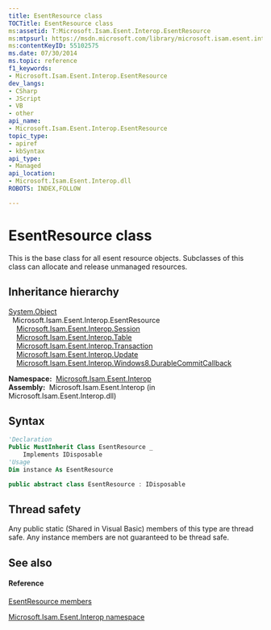 ```yaml
---
title: EsentResource class
TOCTitle: EsentResource class
ms:assetid: T:Microsoft.Isam.Esent.Interop.EsentResource
ms:mtpsurl: https://msdn.microsoft.com/library/microsoft.isam.esent.interop.esentresource(v=EXCHG.10)
ms:contentKeyID: 55102575
ms.date: 07/30/2014
ms.topic: reference
f1_keywords:
- Microsoft.Isam.Esent.Interop.EsentResource
dev_langs:
- CSharp
- JScript
- VB
- other
api_name: 
- Microsoft.Isam.Esent.Interop.EsentResource
topic_type: 
- apiref
- kbSyntax
api_type: 
- Managed
api_location: 
- Microsoft.Isam.Esent.Interop.dll
ROBOTS: INDEX,FOLLOW

---
```


# EsentResource class

This is the base class for all esent resource objects. Subclasses of this class can allocate and release unmanaged resources.

## Inheritance hierarchy

[System.Object](/dotnet/api/system.object)  
  Microsoft.Isam.Esent.Interop.EsentResource  
    [Microsoft.Isam.Esent.Interop.Session](./session-class.md)  
    [Microsoft.Isam.Esent.Interop.Table](./table-class.md)  
    [Microsoft.Isam.Esent.Interop.Transaction](./transaction-class.md)  
    [Microsoft.Isam.Esent.Interop.Update](./update-class.md)  
    [Microsoft.Isam.Esent.Interop.Windows8.DurableCommitCallback](./durablecommitcallback-class.md)  

**Namespace:**  [Microsoft.Isam.Esent.Interop](./microsoft.isam.esent.interop-namespace.md)  
**Assembly:**  Microsoft.Isam.Esent.Interop (in Microsoft.Isam.Esent.Interop.dll)

## Syntax

``` vb
'Declaration
Public MustInherit Class EsentResource _
    Implements IDisposable
'Usage
Dim instance As EsentResource
```

``` csharp
public abstract class EsentResource : IDisposable
```

## Thread safety

Any public static (Shared in Visual Basic) members of this type are thread safe. Any instance members are not guaranteed to be thread safe.

## See also

#### Reference

[EsentResource members](./esentresource-members.md)

[Microsoft.Isam.Esent.Interop namespace](./microsoft.isam.esent.interop-namespace.md)